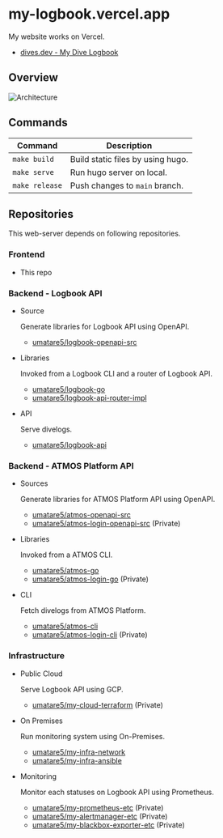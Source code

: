 # my-logbook.vercel.app

My website works on Vercel.

- [dives.dev - My Dive Logbook](https://dives.dev/)

## Overview

![Architecture](https://github.com/umatare5/my-logbook.vercel.app/blob/images/architecture.png)

## Commands

| Command        | Description                       |
| -------------- | --------------------------------- |
| `make build`   | Build static files by using hugo. |
| `make serve`   | Run hugo server on local.         |
| `make release` | Push changes to `main` branch.    |

## Repositories

This web-server depends on following repositories.

### Frontend

- This repo

### Backend - Logbook API

- Source

  Generate libraries for Logbook API using OpenAPI.

  - [umatare5/logbook-openapi-src](https://github.com/umatare5/logbook-openapi-src)

- Libraries

  Invoked from a Logbook CLI and a router of Logbook API.

  - [umatare5/logbook-go](https://github.com/umatare5/logbook-go)
  - [umatare5/logbook-api-router-impl](https://github.com/umatare5/logbook-api-router-impl)

- API

  Serve divelogs.

  - [umatare5/logbook-api](https://github.com/umatare5/logbook-api)

### Backend - ATMOS Platform API

- Sources

  Generate libraries for ATMOS Platform API using OpenAPI.

  - [umatare5/atmos-openapi-src](https://github.com/umatare5/atmos-openapi-src)
  - [umatare5/atmos-login-openapi-src](https://github.com/umatare5/atmos-login-openapi-src) (Private)

- Libraries

  Invoked from a ATMOS CLI.

  - [umatare5/atmos-go](https://github.com/umatare5/atmos-go)
  - [umatare5/atmos-login-go](https://github.com/umatare5/atmos-login-go) (Private)

- CLI

  Fetch divelogs from ATMOS Platform.

  - [umatare5/atmos-cli](https://github.com/umatare5/atmos-cli)
  - [umatare5/atmos-login-cli](https://github.com/umatare5/atmos-login-cli) (Private)

### Infrastructure

- Public Cloud

  Serve Logbook API using GCP.

  - [umatare5/my-cloud-terraform](https://github.com/umatare5/my-cloud-terraform) (Private)

- On Premises

  Run monitoring system using On-Premises.

  - [umatare5/my-infra-network](https://github.com/umatare5/my-infra-network)
  - [umatare5/my-infra-ansible](https://github.com/umatare5/my-infra-ansible)

- Monitoring

  Monitor each statuses on Logbook API using Prometheus.

  - [umatare5/my-prometheus-etc](https://github.com/umatare5/my-prometheus-etc) (Private)
  - [umatare5/my-alertmanager-etc](https://github.com/umatare5/my-alertmanager-etc) (Private)
  - [umatare5/my-blackbox-exporter-etc](https://github.com/umatare5/my-blackbox-exporter-etc) (Private)
